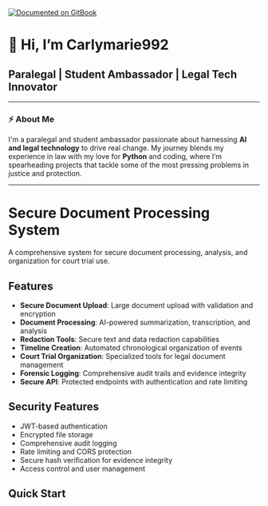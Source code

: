 <a href="https://www.gitbook.com/preview?utm_source=gitbook_readme_badge&utm_medium=organic&utm_campaign=preview_documentation&utm_content=link">
    <img
        src="https://img.shields.io/static/v1?message=Documented%20on%20GitBook&logo=gitbook&logoColor=ffffff&label=%20&labelColor=5c5c5c&color=3F89A1"
        alt="Documented on GitBook"
    />
</a>

# 👋 Hi, I’m Carlymarie992

## Paralegal | Student Ambassador | Legal Tech Innovator

---

### ⚡ About Me

I'm a paralegal and student ambassador passionate about harnessing **AI and legal technology** to drive real change. My journey blends my experience in law with my love for **Python** and coding, where I’m spearheading projects that tackle some of the most pressing problems in justice and protection.

---

# Secure Document Processing System

A comprehensive system for secure document processing, analysis, and organization for court trial use.

## Features

- **Secure Document Upload**: Large document upload with validation and encryption
- **Document Processing**: AI-powered summarization, transcription, and analysis
- **Redaction Tools**: Secure text and data redaction capabilities
- **Timeline Creation**: Automated chronological organization of events
- **Court Trial Organization**: Specialized tools for legal document management
- **Forensic Logging**: Comprehensive audit trails and evidence integrity
- **Secure API**: Protected endpoints with authentication and rate limiting

## Security Features

- JWT-based authentication
- Encrypted file storage
- Comprehensive audit logging
- Rate limiting and CORS protection
- Secure hash verification for evidence integrity
- Access control and user management

## Quick Start
